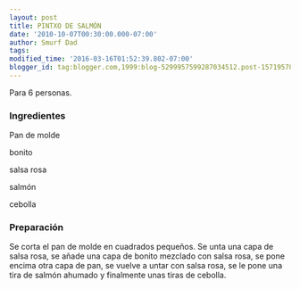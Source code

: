 ```yaml
---
layout: post
title: PINTXO DE SALMÓN
date: '2010-10-07T00:30:00.000-07:00'
author: Smurf Dad
tags: 
modified_time: '2016-03-16T01:52:39.802-07:00'
blogger_id: tag:blogger.com,1999:blog-5299957599287034512.post-1571957860282433084
---
```


Para 6 personas.

<h3>Ingredientes</h3>

Pan de molde

bonito

salsa rosa

salmón

cebolla

<h3>Preparación</h3>

Se corta el pan de molde en cuadrados pequeños. Se unta una capa de salsa rosa, se añade una capa de bonito mezclado con salsa rosa, se pone encima otra capa de pan, se vuelve a untar con salsa rosa, se le pone una tira de salmón ahumado y finalmente unas tiras de cebolla.

